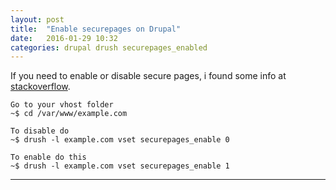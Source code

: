```yaml
---
layout: post
title:  "Enable securepages on Drupal"
date:   2016-01-29 10:32
categories: drupal drush securepages_enabled
---
```


If you need to enable or disable secure pages, i found some info at [stackoverflow].

    Go to your vhost folder
    ~$ cd /var/www/example.com
    
    To disable do
    ~$ drush -l example.com vset securepages_enable 0

    To enable do this
    ~$ drush -l example.com vset securepages_enable 1


---
[stackoverflow]: <http://stackoverflow.com/questions/4539608/how-to-disable-secure-pages-on-a-local-server>



